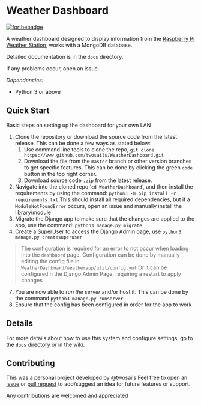 # Weather Dashboard

[![forthebadge](https://forthebadge.com/images/badges/made-with-python.svg)](https://forthebadge.com) 

A weather dashboard designed to display information from
the [Raspberry Pi Weather Station](https://projects.raspberrypi.org/en/projects/build-your-own-weather-station), works
with a MongoDB database.

Detailed documentation is in the `docs` directory.

If any problems occur, open an issue.

*Dependencies:*

* Python 3 or above

## Quick Start

Basic steps on setting up the dashboard for your own LAN

1. Clone the repository or download the source code from the latest release. This can be done a few ways as stated
   below:
	1. Use command line tools to clone the repo, `git clone https://www.github.com/twosails/WeatherDashboard.git`
	2. Download the file from the `master` branch or other version branches to get specific features. This can be done
	   by clicking the green `code`  button in the top right corner.
	3. Download source code `.zip`  from the latest release.
2. Navigate into the cloned repo ‘`cd WeatherDashboard`’, and then install the requirements by using the
   command: `python3 -m pip install -r requirements.txt`
   This should install all required dependencies, but if a `ModuleNotFoundError` occurs, open an issue and manually
   install the library/module
4. Migrate the Django app to make sure that the changes are applied to the app, use the
   command: `python3 manage.py migrate`
5. Create a SuperUser to access the Django Admin page, use `python3 manage.py createsuperuser`

> The configuration is required for an error to not occur when loading into the `dashbaord` page.
> Configuration can be done by manually editing the config file in `WeatherDashboard/weatherapp/util/config.yml`
> Or it can be configured n the Django Admin Page, requiring a restart to apply changes

7. You are now able to *run the server* and/or host it. This can be done by the command `python3 manage.py runserver`
8. Ensure that the config has been configured in order for the app to work

## Details

For more details about how to use this system and configure settings, go to
the `docs`  [directory](https://github.com/TwoSails/WeatherDashboard/tree/master/docs) or in
the [wiki](https://github.com/TwoSails/WeatherDashboard/wiki).

## Contributing

This was a personal project developed by [@twosails](https://github.com/twosails)
Feel free to open an [issue](https://github.com/TwoSails/WeatherDashboard/issues)
or [pull request](https://github.com/twosails/WeatherDashboard/pulls) to add/suggest an idea for future features or
support.

Any contributions are welcomed and appreciated 
